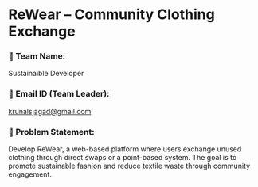 # ReWear – Community Clothing Exchange

### 🧢 Team Name:
Sustainaible Developer

### 📧 Email ID (Team Leader):
krunalsjagad@gmail.com

### 📌 Problem Statement:
Develop ReWear, a web-based platform where users exchange unused clothing through direct swaps or a point-based system. The goal is to promote sustainable fashion and reduce textile waste through community engagement.
